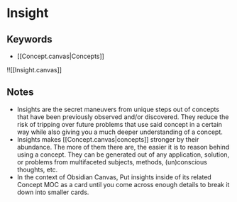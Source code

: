# Insight

## Keywords
- [[Concept.canvas|Concepts]]

!![[Insight.canvas]]
## Notes
- Insights are the secret maneuvers from unique steps out of concepts that have been previously observed and/or discovered. They reduce the risk of tripping over future problems that use said concept in a certain way while also giving you a much deeper understanding of a concept.
- Insights makes [[Concept.canvas|concepts]] stronger by their abundance. The more of them there are, the easier it is to reason behind using a concept. They can be generated out of any application, solution, or problems from multifaceted subjects, methods, (un)conscious thoughts, etc.
- In the context of Obsidian Canvas, Put insights inside of its related Concept MOC as a card until you come across enough details to break it down into smaller cards.
